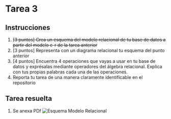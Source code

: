 # Tarea 3
## Instrucciones 

1. ~~[3 puntos] Crea un esquema del modelo relacional de tu base de datos a partir del modelo e-r de la tarea anterior~~
2. [3 puntos] Representa con un diagrama relacional tu esquema del punto anterior
3. [4 puntos] Encuentra 4 operaciones que vayas a usar en tu base de datos y exprésalas mediante operadores del álgebra relacional. Explica con tus propias palabras cada una de las operaciones.
4. Reporta tu tarea de una manera claramente identificable en el repositorio

## Tarea resuelta

1. Se anexa PDf
![Esquema Modelo Relacional]()